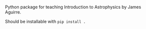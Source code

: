 Python package for teaching Introduction to Astrophysics by James Aguirre.

Should be installable with
`pip install .`


